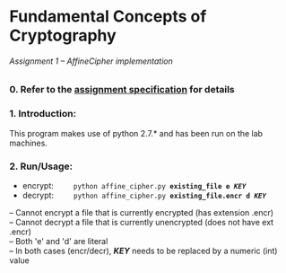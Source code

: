 # Fundamental Concepts of Cryptography
###### Assignment 1 – AffineCipher implementation

### 0. Refer to the [assignment specification](doc/Assignment_one_17.pdf) for details

### 1. Introduction:
This program makes use of python 2.7.\* and has been run on the lab machines.

### 2. Run/Usage:
<ul>
    <li>
        encrypt: &nbsp;&nbsp;&nbsp;&nbsp;&nbsp;&nbsp;&nbsp;
        <code>python affine_cipher.py <b>existing_file e <i>KEY</i></b></code>
    </li>
    <li>
        decrypt: &nbsp;&nbsp;&nbsp;&nbsp;&nbsp;&nbsp;&nbsp;
        <code>python affine_cipher.py <b>existing_file.encr d <i>KEY</i></b></code>
    </li>
</ul>

– Cannot encrypt a file that is currently encrypted (has extension .encr)<br>
– Cannot decrypt a file that is currently unencrypted (does not have ext .encr)<br>
– Both 'e' and 'd' are literal<br>
– In both cases (encr/decr), **_KEY_** needs to be replaced by a numeric (int) value
